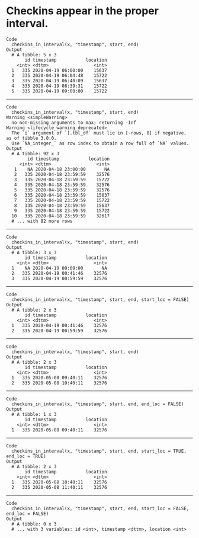 # Checkins appear in the proper interval.

    Code
      checkins_in_interval(x, "timestamp", start, end)
    Output
      # A tibble: 5 x 3
           id timestamp           location
        <int> <dttm>                 <int>
      1   335 2020-04-19 06:00:00    15637
      2   335 2020-04-19 06:04:48    15722
      3   335 2020-04-19 06:40:09    15637
      4   335 2020-04-19 08:39:31    15722
      5   335 2020-04-19 09:00:00    15722

---

    Code
      checkins_in_interval(x, "timestamp", start, end)
    Warning <simpleWarning>
      no non-missing arguments to max; returning -Inf
    Warning <lifecycle_warning_deprecated>
      The `i` argument of `[.tbl_df` must lie in [-rows, 0] if negative, as of tibble 3.0.0.
      Use `NA_integer_` as row index to obtain a row full of `NA` values.
    Output
      # A tibble: 92 x 3
            id timestamp           location
         <int> <dttm>                 <int>
       1    NA 2020-04-18 23:00:00       NA
       2   335 2020-04-18 23:59:59    32576
       3   335 2020-04-18 23:59:59    15722
       4   335 2020-04-18 23:59:59    32576
       5   335 2020-04-18 23:59:59    32576
       6   335 2020-04-18 23:59:59    15637
       7   335 2020-04-18 23:59:59    15722
       8   335 2020-04-18 23:59:59    15637
       9   335 2020-04-18 23:59:59    15722
      10   335 2020-04-18 23:59:59    32617
      # ... with 82 more rows

---

    Code
      checkins_in_interval(x, "timestamp", start, end)
    Output
      # A tibble: 3 x 3
           id timestamp           location
        <int> <dttm>                 <int>
      1    NA 2020-04-19 00:00:00       NA
      2   335 2020-04-19 00:41:46    32576
      3   335 2020-04-19 00:59:59    32576

---

    Code
      checkins_in_interval(x, "timestamp", start, end, start_loc = FALSE)
    Output
      # A tibble: 2 x 3
           id timestamp           location
        <int> <dttm>                 <int>
      1   335 2020-04-19 00:41:46    32576
      2   335 2020-04-19 00:59:59    32576

---

    Code
      checkins_in_interval(x, "timestamp", start, end)
    Output
      # A tibble: 2 x 3
           id timestamp           location
        <int> <dttm>                 <int>
      1   335 2020-05-08 09:40:11    32576
      2   335 2020-05-08 10:40:11    32576

---

    Code
      checkins_in_interval(x, "timestamp", start, end, end_loc = FALSE)
    Output
      # A tibble: 1 x 3
           id timestamp           location
        <int> <dttm>                 <int>
      1   335 2020-05-08 09:40:11    32576

---

    Code
      checkins_in_interval(x, "timestamp", start, end, start_loc = TRUE, end_loc = TRUE)
    Output
      # A tibble: 2 x 3
           id timestamp           location
        <int> <dttm>                 <int>
      1   335 2020-05-08 10:40:11    32576
      2   335 2020-05-08 11:40:11    32576

---

    Code
      checkins_in_interval(x, "timestamp", start, end, start_loc = FALSE, end_loc = FALSE)
    Output
      # A tibble: 0 x 3
      # ... with 3 variables: id <int>, timestamp <dttm>, location <int>

